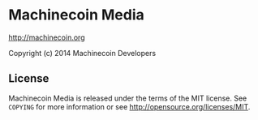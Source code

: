 Machinecoin Media
================================

http://machinecoin.org

Copyright (c) 2014 Machinecoin Developers

License
-------

Machinecoin Media is released under the terms of the MIT license. See `COPYING` for more
information or see http://opensource.org/licenses/MIT.